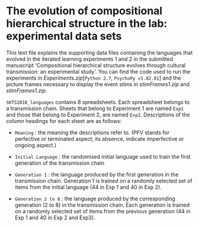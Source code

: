 # The evolution of compositional hierarchical structure in the lab: experimental data sets

This text file explains the supporting data files containing the languages that evolved in the iterated learning experiments 1 and 2 in the submitted manuscript 'Compositional hierarchical structure evolves through cultural transmission: an experimental study’. You can find the code used to run the experiments in _Experiments.zip_[`Python 2.7`, `PsychoPy v1.82.01`] and the picture frames necessary to display the event stims in _stimFrames1.zip_ and _stimFrames1.zip_.

`SKTS2018_languages` contains 8 spreadsheets. Each spreadsheet belongs to a transmission chain.  Sheets that belong to Experiment 1 are named `Exp1` and  those that belong to Experiment 2, are named `Exp2`. Descriptions of the column headings for each sheet are as follows: 

- `Meaning` : the meaning the descriptions refer to. (PFV stands for perfective or terminated aspect; its absence, indicate imperfective or ongoing aspect.) 

- `Initial Language` : the randomised initial language used to train the first generation of the transmission chain 

- `Generation 1` : the language produced by the first generation in the transmission chain. Generation 1 is trained on a randomly selected set of items from the initial language (44 in Exp 1 and 40 in Exp 2).
 
- `Generation 2 to 8` : the language produced by the corresponding generation (2 to 8) in the transmission chain. Each generation is trained on a randomly selected set of items from the previous generation (44 in Exp 1 and 40 in Exp 2 and Exp3).
